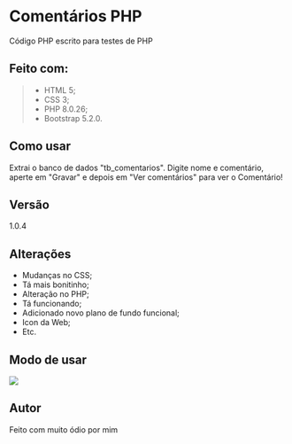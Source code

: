 # Comentários PHP

Código PHP escrito para testes de PHP

## Feito com:
>- HTML 5;
>- CSS 3;
>- PHP 8.0.26;
>- Bootstrap 5.2.0.
 
## Como usar
Extrai o banco de dados "tb_comentarios". Digite nome e comentário, aperte em "Gravar" e depois em "Ver comentários" para ver o Comentário!

## Versão
 1.0.4
 
## Alterações
- Mudanças no CSS;
- Tá mais bonitinho;
- Alteração no PHP;
- Tá funcionando;
- Adicionado novo plano de fundo funcional;
- Icon da Web;
- Etc.

## Modo de usar
![](img/demo.gif)

## Autor
Feito com muito ódio por mim
